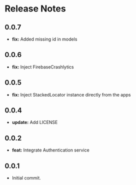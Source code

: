 # Release Notes

## 0.0.7

* **fix:** Added missing id in models

## 0.0.6

* **fix:** Inject FirebaseCrashlytics

## 0.0.5

* **fix:** Inject StackedLocator instance directly from the apps

## 0.0.4

* **update:** Add LICENSE

## 0.0.2

* **feat:** Integrate Authentication service

## 0.0.1

* Initial commit.
